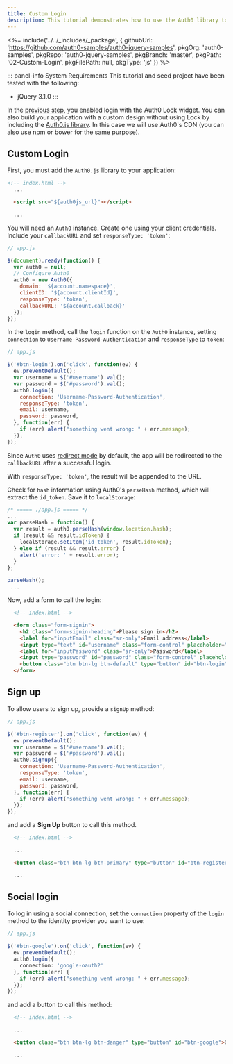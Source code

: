 ```yaml
---
title: Custom Login
description: This tutorial demonstrates how to use the Auth0 library to add custom authentication and authorization to your web app.
---
```


<%= include('../../_includes/_package', {
  githubUrl: 'https://github.com/auth0-samples/auth0-jquery-samples',
  pkgOrg: 'auth0-samples',
  pkgRepo: 'auth0-jquery-samples',
  pkgBranch: 'master',
  pkgPath: '02-Custom-Login',
  pkgFilePath: null,
  pkgType: 'js'
}) %>

::: panel-info System Requirements
This tutorial and seed project have been tested with the following:

* jQuery 3.1.0
:::

In the [previous step](/quickstart/spa/jquery/01-login), you enabled login with the Auth0 Lock widget. You can also build your application with a custom design without using Lock by including the [Auth0.js library](/libraries/auth0js). In this case we will use Auth0's CDN (you can also use npm or bower for the same purpose).

## Custom Login

First, you must add the `Auth0.js` library to your application:

```html
<!-- index.html -->
  ...

  <script src="${auth0js_url}"></script>

  ...
```

You will need an `Auth0` instance. Create one using your client credentials. Include your `callbackURL` and set `responseType: 'token'`:

```javascript
// app.js

$(document).ready(function() {
  var auth0 = null;
  // Configure Auth0
  auth0 = new Auth0({
    domain: '${account.namespace}',
    clientID: '${account.clientId}',
    responseType: 'token',
    callbackURL: '${account.callback}'
  });
});
```

In the `login` method, call the `login` function on the `Auth0` instance, setting `connection` to `Username-Password-Authentication` and `responseType` to `token`:

```javascript
// app.js

$('#btn-login').on('click', function(ev) {
  ev.preventDefault();
  var username = $('#username').val();
  var password = $('#password').val();
  auth0.login({
    connection: 'Username-Password-Authentication',
    responseType: 'token',
    email: username,
    password: password,
  }, function(err) {
    if (err) alert("something went wrong: " + err.message);
  });
});
```

Since `Auth0` uses [redirect mode](https://github.com/auth0/auth0.js#redirect-mode) by default, the app will be redirected to the `callbackURL` after a successful login.

With `responseType: 'token'`, the result will be appended to the URL.

Check for `hash` information using  Auth0's `parseHash` method, which will extract the `id_token`. Save it to `localStorage`:

```javascript
/* ===== ./app.js ===== */
...
var parseHash = function() {
  var result = auth0.parseHash(window.location.hash);
  if (result && result.idToken) {
    localStorage.setItem('id_token', result.idToken);
  } else if (result && result.error) {
    alert('error: ' + result.error);
  }
};

parseHash();
 ...
```

Now, add a form to call the login:

```html
  <!-- index.html -->

  <form class="form-signin">
    <h2 class="form-signin-heading">Please sign in</h2>
    <label for="inputEmail" class="sr-only">Email address</label>
    <input type="text" id="username" class="form-control" placeholder="Email address" autofocus required>
    <label for="inputPassword" class="sr-only">Password</label>
    <input type="password" id="password" class="form-control" placeholder="Password" required>
    <button class="btn btn-lg btn-default" type="button" id="btn-login">Sign In</button>
  </form>
```

## Sign up

To allow users to sign up, provide a `signUp` method:

```javascript
// app.js

$('#btn-register').on('click', function(ev) {
  ev.preventDefault();
  var username = $('#username').val();
  var password = $('#password').val();
  auth0.signup({
    connection: 'Username-Password-Authentication',
    responseType: 'token',
    email: username,
    password: password,
  }, function(err) {
    if (err) alert("something went wrong: " + err.message);
  });
});
```

and add a **Sign Up** button to call this method.

```html
  <!-- index.html -->

  ...

  <button class="btn btn-lg btn-primary" type="button" id="btn-register">Sign Up</button>

  ...
```

## Social login

To log in using a social connection, set the `connection` property of the `login` method to the identity provider you want to use:

```typescript
// app.js

$('#btn-google').on('click', function(ev) {
  ev.preventDefault();
  auth0.login({
    connection: 'google-oauth2'
  }, function(err) {
    if (err) alert("something went wrong: " + err.message);
  });
});
```

and add a button to call this method:

```html
  <!-- index.html -->

  ...

  <button class="btn btn-lg btn-danger" type="button" id="btn-google">Google</button>

  ...
```
